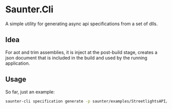 # Saunter.Cli

A simple utility for generating async api specifications from a set of dlls.

## Idea

For aot and trim assemblies, it is inject at the post-build stage, сreates a json document that is included in the build and used by the running application.

## Usage

So far, just an example:

```bash
saunter-cli specification generate -p saunter/examples/StreetlightsAPI/bin/Release/net6.0/ --prototype '{ "id": "tester" }'
```
